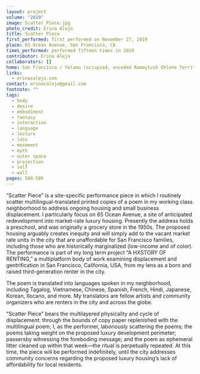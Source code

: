 ```yaml
---
layout: project
volume: "2019"
image: Scatter_Piece.jpg
photo_credit: Erina Alejo
title: Scatter Piece
first_performed: first performed on November 27, 2019
place: 65 Ocean Avenue, San Francisco, CA
times_performed: performed fifteen times in 2019
contributor: Erina Alejo
collaborators: []
home: San Francisco / Yelamu (occupied, unceded Ramaytush Ohlone Territory), CA
links:
  - erinacalejo.com
contact: erinacalejo@gmail.com
footnote: ""
tags:
  - body
  - desire
  - embodiment
  - fantasy
  - interaction
  - language
  - lecture
  - loss
  - movement
  - myth
  - outer space
  - projection
  - self
  - wall
pages: 588-589
---
```


“Scatter Piece” is a site-specific performance piece in which I routinely scatter multilingual-translated printed copies of a poem in my working class neighborhood to address ongoing housing and small business displacement. I particularly focus on 65 Ocean Avenue, a site of anticipated redevelopment into market-rate luxury housing. Presently the address holds a preschool, and was originally a grocery store in the 1950s. The proposed housing arguably creates inequity and will simply add to the vacant market rate units in the city that are unaffordable for San Francisco families, including those who are historically marginalized (low-income and of color). The performance is part of my long term project “A HXSTORY OF RENTING,” a multiplatform body of work examining displacement and gentrification in San Francisco, California, USA, from my lens as a born and raised third-generation renter in the city.

The poem is translated into languages spoken in my neighborhood, including Tagalog, Vietnamese, Chinese, Spanish, French, Hindi, Japanese, Korean, Ilocano, and more. My translators are fellow artists and community organizers who are renters in the city and across the globe.

“Scatter Piece” bears the multilayered physicality and cycle of displacement: through the bounds of copy paper replenished with the multilingual poem; I, as the performer, laboriously scattering the poems; the poems taking weight on the proposed luxury development perimeter; passersby witnessing the foreboding message; and the poem as ephemeral litter cleaned up within that week—the ritual is perpetually repeated. At this time, the piece will be performed indefinitely, until the city addresses community concerns regarding the proposed luxury housing’s lack of affordability for local residents.
